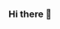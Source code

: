 ### Hi there 👋

<!--
**anajuliamt/anajuliamt** is a ✨ _special_ ✨ repository because its `README.md` (this file) appears on your GitHub profile.

Here are some ideas to get you started:

- 🔭 I’m currently working on ...
- 🌱 I’m currently learning ...
- 👯 I’m looking to collaborate on ...
- 🤔 I’m looking for help with ...
- 💬 Ask me about ...
- 📫 How to reach me: ...
- 😄 Pronouns: ...
- ⚡ Fun fact: ...

[![Anurag's GitHub stats](https://github-readme-stats.vercel.app/apianajuliamt=anuraghazra)](https://github.com/anuraghazra/github-readme-stats)
![Anurag's GitHub stats](https://github-readme-stats.vercel.app/apianajuliamt=anuraghazra&show_icons=true&theme=radical)
-->
